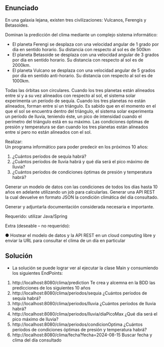 ## Enunciado
En una galaxia lejana, existen tres civilizaciones: Vulcanos, Ferengis y Betasoides.

Dominan la predicción del clima mediante un complejo sistema informático:
* El planeta Ferengi se desplaza con una velocidad angular de 1 grado por día en sentido
  horario. Su distancia con respecto al sol es de 500km
* El planeta Betasoide se desplaza con una velocidad angular de 3 grados por día en sentido
  horario. Su distancia con respecto al sol es de 2000km.
* El planeta Vulcano se desplaza con una velocidad angular de 5 grados por día en sentido
  anti-horario. Su distancia con respecto al sol es de 1000km.

Todas las órbitas son circulares.
Cuando los tres planetas están alineados entre sí y a su vez alineados con respecto al sol, el
sistema solar experimenta un período de sequía.
Cuando los tres planetas no están alineados, forman entre sí un triángulo. Es sabido que en el
momento en el que el sol se encuentra dentro del triángulo, el sistema solar experimenta un
período de lluvia, teniendo éste, un pico de intensidad cuando el perímetro del triángulo está en
su máximo.
Las condiciones óptimas de presión y temperatura se dan cuando los tres planetas están
alineados entre sí pero no están alineados con el sol.

Realizar:                                                                                                         
Un programa informático para poder predecir en los próximos 10 años:
1. ¿Cuántos períodos de sequía habrá?
2. ¿Cuántos períodos de lluvia habrá y qué día será el pico máximo de lluvia?
3. ¿Cuántos períodos de condiciones óptimas de presión y temperatura habrá?

Generar un modelo de datos con las condiciones de todos los días hasta 10 años en adelante
utilizando un job para calcularlas. Generar una API REST la cual devuelve en formato JSON la
condición climática del día consultado.

Generar y adjuntarla documentación considerada necesaria e importante.

Requerido: utilizar Java/Spring


Extra (deseable – no requerido):

● Hostear el modelo de datos y la API REST en un cloud computing libre y enviar la URL
para consultar el clima de un día en particular


## Solución ##
* La solución se puede lograr ver al ejecutar la clase Main y consumiendo los siguientes EndPoints:

1. http://localhost:8080/clima/prediction Te crea y alcemna en la BDD las predicciones de los siguientes 10 años
2. http://localhost:8080/clima/periodos/sequia ¿Cuántos períodos de sequía habrá? 
3. http://localhost:8080/clima/periodos/lluvia ¿Cuántos períodos de lluvia habrá?
4. http://localhost:8080/clima/periodos/lluvia/diaPicoMax ¿Qué día será el pico máximo de lluvia?
5. http://localhost:8080/clima/periodos/condicionOptima ¿Cuántos períodos de condiciones óptimas de presión y temperatura habrá?
6. http://localhost:8080/clima/fecha?fecha=2024-08-15 Buscar fecha y clima del día consultado

